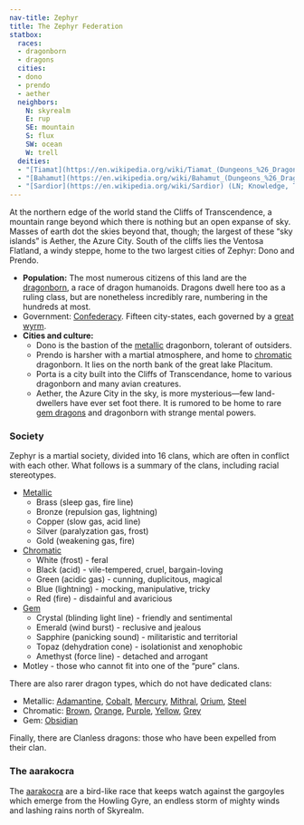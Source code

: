 ```yaml
---
nav-title: Zephyr
title: The Zephyr Federation
statbox:
  races:
  - dragonborn
  - dragons
  cities:
  - dono
  - prendo
  - aether
  neighbors:
    N: skyrealm
    E: rup
    SE: mountain
    S: flux
    SW: ocean
    W: trell
  deities:
  - "[Tiamat](https://en.wikipedia.org/wiki/Tiamat_(Dungeons_%26_Dragons)) (LE; Trickery, War): goddess of wealth, greed and vengeance"
  - "[Bahamut](https://en.wikipedia.org/wiki/Bahamut_(Dungeons_%26_Dragons)) (LG; Life, War): god of justice and nobility"
  - "[Sardior](https://en.wikipedia.org/wiki/Sardior) (LN; Knowledge, Trickery): deity of night, psionics and secrets."
---
```


At the northern edge of the world stand the Cliffs of Transcendence, a mountain range beyond which there is nothing but an open expanse of sky. Masses of earth dot the skies beyond that, though; the largest of these “sky islands” is Aether, the Azure City. South of the cliffs lies the Ventosa Flatland, a windy steppe, home to the two largest cities of Zephyr: Dono and Prendo.

* **Population:** The most numerous citizens of this land are the [dragonborn](https://en.wikipedia.org/wiki/Dragonborn), a race of dragon humanoids. Dragons dwell here too as a ruling class, but are nonetheless incredibly rare, numbering in the hundreds at most.
* Government: [Confederacy](https://en.wikipedia.org/wiki/Confederation). Fifteen city-states, each governed by a [great wyrm](https://en.wikipedia.org/wiki/Dragon_(Dungeons_%26_Dragons)#Dragon_classification).
* **Cities and culture:**
  * Dono is the bastion of the [metallic](https://en.wikipedia.org/wiki/Metallic_dragon) dragonborn, tolerant of outsiders.
  * Prendo is harsher with a martial atmosphere, and home to [chromatic](https://en.wikipedia.org/wiki/Chromatic_dragon) dragonborn. It lies on the north bank of the great lake Placitum.
  * Porta is a city built into the Cliffs of Transcendance, home to various dragonborn and many avian creatures.
  * Aether, the Azure City in the sky, is more mysterious—few land-dwellers have ever set foot there. It is rumored to be home to rare [gem dragons](https://en.wikipedia.org/wiki/Gem_dragon) and dragonborn with strange mental powers.

### Society

Zephyr is a martial society, divided into 16 clans, which are often in conflict with each other. What follows is a summary of the clans, including racial stereotypes.

* [Metallic](https://en.wikipedia.org/wiki/Metallic_dragon)
  * Brass (sleep gas, fire line)
  * Bronze (repulsion gas, lightning)
  * Copper (slow gas, acid line)
  * Silver (paralyzation gas, frost)
  * Gold (weakening gas, fire)
* [Chromatic](https://en.wikipedia.org/wiki/Chromatic_dragon)
  * White (frost) - feral
  * Black (acid) - vile-tempered, cruel, bargain-loving
  * Green (acidic gas) - cunning, duplicitous, magical
  * Blue (lightning) - mocking, manipulative, tricky
  * Red (fire) - disdainful and avaricious
* [Gem](https://en.wikipedia.org/wiki/Gem_dragon)
  * Crystal (blinding light line) - friendly and sentimental
  * Emerald (wind burst) - reclusive and jealous
  * Sapphire (panicking sound) - militaristic and territorial
  * Topaz (dehydration cone) - isolationist and xenophobic
  * Amethyst (force line) - detached and arrogant
* Motley - those who cannot fit into one of the “pure” clans.

There are also rarer dragon types, which do not have dedicated clans:

* Metallic: [Adamantine](https://en.wikipedia.org/wiki/Metallic_dragon#Adamantine_dragon), [Cobalt](https://en.wikipedia.org/wiki/Metallic_dragon#Cobalt_dragon), [Mercury](https://en.wikipedia.org/wiki/Metallic_dragon#Mercury_dragon), [Mithral](https://en.wikipedia.org/wiki/Metallic_dragon#Mithral_dragon), [Orium](https://en.wikipedia.org/wiki/Metallic_dragon#Orium_dragon), [Steel](https://en.wikipedia.org/wiki/Metallic_dragon#Steel_dragon)
* Chromatic: [Brown](https://en.wikipedia.org/wiki/Chromatic_dragon#Brown_dragon), [Orange](https://en.wikipedia.org/wiki/Chromatic_dragon#Orange_dragon), [Purple](https://en.wikipedia.org/wiki/Chromatic_dragon#Purple_dragon), [Yellow](https://en.wikipedia.org/wiki/Chromatic_dragon#Yellow_dragon), [Grey](https://en.wikipedia.org/wiki/Chromatic_dragon#Grey_dragon)
* Gem: [Obsidian](https://en.wikipedia.org/wiki/Gem_dragon#Obsidian_dragon)

Finally, there are Clanless dragons: those who have been expelled from their clan.

### The aarakocra

The [aarakocra](https://en.wikipedia.org/wiki/Aarakocra) are a bird-like race that keeps watch against the gargoyles which emerge from the Howling Gyre, an endless storm of mighty winds and lashing rains north of Skyrealm.
